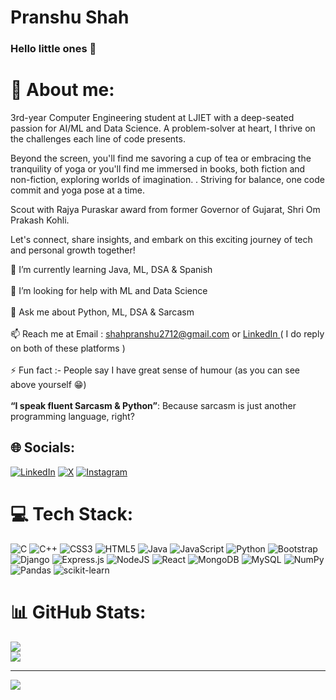 # Pranshu Shah

### Hello little ones 👋

# 💫 About me:
3rd-year Computer Engineering student at LJIET with a deep-seated passion for AI/ML and Data Science. A problem-solver at heart, I thrive on the challenges each line of code presents. 

Beyond the screen, you'll find me savoring a cup of tea or embracing the tranquility of yoga or you'll find me immersed in books, both fiction and non-fiction, exploring worlds of imagination. . Striving for balance, one code commit and yoga pose at a time.

Scout with Rajya Puraskar award from former Governor of Gujarat, Shri Om Prakash Kohli.

Let's connect, share insights, and embark on this exciting journey of tech and personal growth together!

🌱 I’m currently learning Java, ML, DSA & Spanish<br><br>🤝 I’m looking for help with ML and Data Science<br><br>💬 Ask me about Python, ML, DSA & Sarcasm<br><br>📫 Reach me at Email : shahpranshu2712@gmail.com</a> or <a href="https://www.linkedin.com/in/shahpranshu27">LinkedIn </a> ( I do reply on both of these platforms ) <br><br>⚡ Fun fact :- People say I have great sense of humour (as you can see above yourself 😁) <br><br> <b>“I speak fluent Sarcasm & Python”</b>: Because sarcasm is just another programming language, right?

## 🌐 Socials:
[![LinkedIn](https://img.shields.io/badge/LinkedIn-%230077B5.svg?logo=linkedin&logoColor=white)](https://linkedin.com/in/shahpranshu27) [![X](https://img.shields.io/badge/X-black.svg?logo=X&logoColor=white)](https://x.com/shahpranshu27) [![Instagram](https://img.shields.io/badge/Instagram-%23E4405F.svg?logo=Instagram&logoColor=white)](https://instagram.com/shahpranshu27 ) 

# 💻 Tech Stack:
![C](https://img.shields.io/badge/c-%2300599C.svg?style=for-the-badge&logo=c&logoColor=white) ![C++](https://img.shields.io/badge/c++-%2300599C.svg?style=for-the-badge&logo=c%2B%2B&logoColor=white) ![CSS3](https://img.shields.io/badge/css3-%231572B6.svg?style=for-the-badge&logo=css3&logoColor=white) ![HTML5](https://img.shields.io/badge/html5-%23E34F26.svg?style=for-the-badge&logo=html5&logoColor=white) ![Java](https://img.shields.io/badge/java-%23ED8B00.svg?style=for-the-badge&logo=openjdk&logoColor=white) ![JavaScript](https://img.shields.io/badge/javascript-%23323330.svg?style=for-the-badge&logo=javascript&logoColor=%23F7DF1E) ![Python](https://img.shields.io/badge/python-3670A0?style=for-the-badge&logo=python&logoColor=ffdd54) ![Bootstrap](https://img.shields.io/badge/bootstrap-%238511FA.svg?style=for-the-badge&logo=bootstrap&logoColor=white) ![Django](https://img.shields.io/badge/django-%23092E20.svg?style=for-the-badge&logo=django&logoColor=white) ![Express.js](https://img.shields.io/badge/express.js-%23404d59.svg?style=for-the-badge&logo=express&logoColor=%2361DAFB) ![NodeJS](https://img.shields.io/badge/node.js-6DA55F?style=for-the-badge&logo=node.js&logoColor=white) ![React](https://img.shields.io/badge/react-%2320232a.svg?style=for-the-badge&logo=react&logoColor=%2361DAFB) ![MongoDB](https://img.shields.io/badge/MongoDB-%234ea94b.svg?style=for-the-badge&logo=mongodb&logoColor=white) ![MySQL](https://img.shields.io/badge/mysql-%2300000f.svg?style=for-the-badge&logo=mysql&logoColor=white) ![NumPy](https://img.shields.io/badge/numpy-%23013243.svg?style=for-the-badge&logo=numpy&logoColor=white) ![Pandas](https://img.shields.io/badge/pandas-%23150458.svg?style=for-the-badge&logo=pandas&logoColor=white) ![scikit-learn](https://img.shields.io/badge/scikit--learn-%23F7931E.svg?style=for-the-badge&logo=scikit-learn&logoColor=white)
# 📊 GitHub Stats:
![](https://github-readme-streak-stats.herokuapp.com/?user=shahpranshu27&theme=dark&hide_border=false)<br/>
![](https://github-readme-stats.vercel.app/api/top-langs/?username=shahpranshu27&theme=dark&hide_border=false&include_all_commits=false&count_private=false&layout=compact)


---
[![](https://visitcount.itsvg.in/api?id=shahpranshu27&icon=5&color=0)](https://visitcount.itsvg.in)

<!-- Proudly created with GPRM ( https://gprm.itsvg.in ) -->
